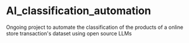 # AI_classification_automation
Ongoing project to automate the classification of the products of a online store transaction's dataset using open source LLMs

